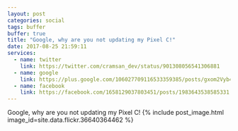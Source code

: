 ```yaml
---
layout: post
categories: social
tags: buffer
buffer: true
title: "Google, why are you not updating my Pixel C!"
date: 2017-08-25 21:59:11
services: 
  - name: twitter
    link: https://twitter.com/cramsan_dev/status/901308056541306881
  - name: google
    link: https://plus.google.com/106027709116533359385/posts/gxom2Vyb4UD
  - name: facebook
    link: https://facebook.com/1658129037803451/posts/1983643538585331
---
```

Google, why are you not updating my Pixel C!
{% include post_image.html image_id=site.data.flickr.36640364462 %}
